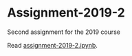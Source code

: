 # Αssignment-2019-2
Second assignment for the 2019 course

Read [assignment-2019-2.ipynb](https://github.com/dmst-algorithms-course/assignment-2019-2/blob/master/assignment_2019_2.ipynb).
